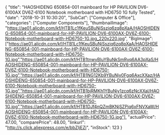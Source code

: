 {
	"title": "HAOSHIDENG 650854-001 mainboard for HP PAVILION DV6-6100AX DV6Z-6100 Notebook motherboard with HD6750 1G fully Tested",
	"date": "2018-10-31 10:30:20",
	"SubCat": ["Computer & Office"],
	"categories": ["Computer Components"],
	"thumbnailImage": "https://ae01.alicdn.com/kf/HTB1Lc1fKeuSBuNjSsziq6zq8pXaA/HAOSHIDENG-650854-001-mainboard-for-HP-PAVILION-DV6-6100AX-DV6Z-6100-Notebook-motherboard-with-HD6750-1G.jpg_220x220.jpg",
	"BigImage": ["https://ae01.alicdn.com/kf/HTB1Lc1fKeuSBuNjSsziq6zq8pXaA/HAOSHIDENG-650854-001-mainboard-for-HP-PAVILION-DV6-6100AX-DV6Z-6100-Notebook-motherboard-with-HD6750-1G.jpg","https://ae01.alicdn.com/kf/HTB1tnwvBIuYBuNkSmRyq6AA3pXaS/HAOSHIDENG-650854-001-mainboard-for-HP-PAVILION-DV6-6100AX-DV6Z-6100-Notebook-motherboard-with-HD6750-1G.jpg","https://ae01.alicdn.com/kf/HTB1NG12Kb9YBuNjy0Fgq6AxcXXaz/HAOSHIDENG-650854-001-mainboard-for-HP-PAVILION-DV6-6100AX-DV6Z-6100-Notebook-motherboard-with-HD6750-1G.jpg","https://ae01.alicdn.com/kf/HTB1bjRMKh1YBuNjy1zcq6zNcXXal/HAOSHIDENG-650854-001-mainboard-for-HP-PAVILION-DV6-6100AX-DV6Z-6100-Notebook-motherboard-with-HD6750-1G.jpg","https://ae01.alicdn.com/kf/HTB1DJf4nQZmBKNjSZPiq6xFNVXaW/HAOSHIDENG-650854-001-mainboard-for-HP-PAVILION-DV6-6100AX-DV6Z-6100-Notebook-motherboard-with-HD6750-1G.jpg"],
	"actualPrice": 47.00,
	"comparePrice": 48.00,
	"linkurl": "http://s.click.aliexpress.com/e/bbZIjEZi",
	"inStock": 123
}
